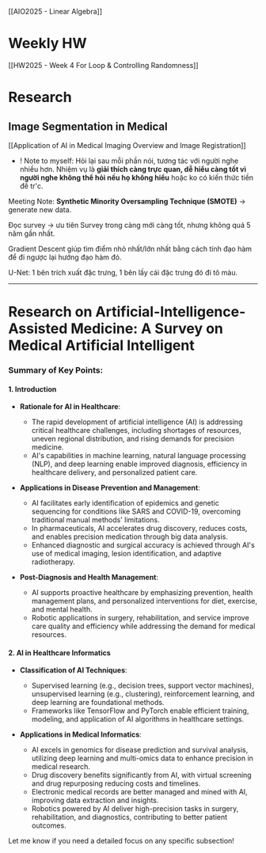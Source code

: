 [[AIO2025 - Linear Algebra]]

# Weekly HW
[[HW2025 - Week 4 For Loop & Controlling Randomness]]

# Research
## Image Segmentation in Medical 
[[Application of AI in Medical Imaging Overview and Image Registration]]
+ ! Note to myself: Hỏi lại sau mỗi phần nói, tương tác với người nghe nhiều hơn. Nhiệm vụ là **giải thích càng trực quan, dễ hiểu càng tốt vì người nghe không thể hỏi nếu họ không hiểu** hoặc ko có kiến thức tiền đề tr'c. 


Meeting Note: 
	**Synthetic Minority Oversampling Technique (SMOTE)** -> generate new data. 

Đọc survey -> ưu tiên Survey trong càng mới càng tốt, nhưng không quá 5 năm gần nhất. 


Gradient Descent giúp tìm điểm nhỏ nhất/lớn nhất bằng cách tính đạo hàm để đi ngược lại hướng đạo hàm đó. 

U-Net: 1 bên trích xuất đặc trưng, 1 bên lấy cái đặc trưng đó đi tô màu.

---

# Research on Artificial-Intelligence-Assisted Medicine: A Survey on Medical Artificial Intelligent
### Summary of Key Points:

#### **1. Introduction**

- **Rationale for AI in Healthcare**:
    
    - The rapid development of artificial intelligence (AI) is addressing critical healthcare challenges, including shortages of resources, uneven regional distribution, and rising demands for precision medicine.
    - AI's capabilities in machine learning, natural language processing (NLP), and deep learning enable improved diagnosis, efficiency in healthcare delivery, and personalized patient care.
- **Applications in Disease Prevention and Management**:
    
    - AI facilitates early identification of epidemics and genetic sequencing for conditions like SARS and COVID-19, overcoming traditional manual methods' limitations.
    - In pharmaceuticals, AI accelerates drug discovery, reduces costs, and enables precision medication through big data analysis.
    - Enhanced diagnostic and surgical accuracy is achieved through AI's use of medical imaging, lesion identification, and adaptive radiotherapy.
- **Post-Diagnosis and Health Management**:
    
    - AI supports proactive healthcare by emphasizing prevention, health management plans, and personalized interventions for diet, exercise, and mental health.
    - Robotic applications in surgery, rehabilitation, and service improve care quality and efficiency while addressing the demand for medical resources.

#### **2. AI in Healthcare Informatics**

- **Classification of AI Techniques**:
    
    - Supervised learning (e.g., decision trees, support vector machines), unsupervised learning (e.g., clustering), reinforcement learning, and deep learning are foundational methods.
    - Frameworks like TensorFlow and PyTorch enable efficient training, modeling, and application of AI algorithms in healthcare settings.
- **Applications in Medical Informatics**:
    
    - AI excels in genomics for disease prediction and survival analysis, utilizing deep learning and multi-omics data to enhance precision in medical research.
    - Drug discovery benefits significantly from AI, with virtual screening and drug repurposing reducing costs and timelines.
    - Electronic medical records are better managed and mined with AI, improving data extraction and insights.
    - Robotics powered by AI deliver high-precision tasks in surgery, rehabilitation, and diagnostics, contributing to better patient outcomes.

Let me know if you need a detailed focus on any specific subsection!